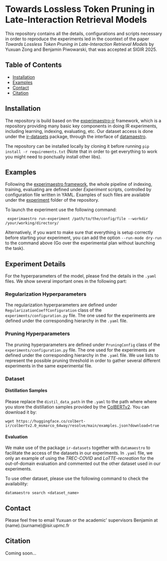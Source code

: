 Towards Lossless Token Pruning in Late-Interaction Retrieval Models
===

This repository contains all the details, configurations and scripts necessary in order to reproduce the experiments led in the coontext of the paper *Towards Lossless Token Pruning in Late-Interaction Retrieval Models* by Yuxuan Zong and Benjamin Piwowarski, that was accepted at SIGIR 2025.

## Table of Contents

* [Installation](#installation)
* [Examples](#examples)
* [Contact](#contact)
* [Citation](#citation)

## Installation

The repository is build based on the [experimaestro-ir](https://github.com/experimaestro/experimaestro-ir) framework, which is a repository providing many basic key components in doing IR experiments, including learning, indexing, evaluating, etc. Our dataset access is done under the [ir-datasets](https://github.com/allenai/ir_datasets/) package, through the interface of [datamaestro](https://github.com/experimaestro/datamaestro_text).

The repository can be installed locally by cloning it before running `pip install -r requirements.txt` (Note that in order to get everything to work you might need to ponctually install other libs).

## Examples
Following the [experimaestro framework](https://experimaestro-python.readthedocs.io/en/latest/), the whole pipeline of indexing, training, evaluating are defined under *Experiment* scripts, controlled by configuration file written in YAML. Examples of such files are available under the [experiment](experiments) folder of the repository.

To launch the experiment use the following command:
```unix
 experimaestro run-experiment /path/to/the/config/file --workdir /your/working/directory/
```
Alternatively, if you want to make sure that everything is setup correctly before starting your experiment, you can add the option `--run-mode dry-run` to the command above (Go over the experimental plan without launching the task).

## Experiment Details

For the hyperparameters of the model, please find the details in the `.yaml` files. We show several important ones in the following part:

### Regularization Hyperparameters
The regularization hyperparameters are defined under `RegularizationCoeffConfiguration` class of the `experiments/configuration.py` file. The one used for the experiments are defined under the corresponding hierarchy in the `.yaml` file.

### Pruning Hyperparameters
The pruning hyperparameters are defined under `PruningConfig` class of the `experiments/configuration.py` file. The one used for the experiments are defined under the corresponding hierarchy in the `.yaml` file. We use lists to represent the possible pruning threshold in order to gather several different experiments in the same experimental file.

### Dataset

#### Distillation Samples

Please replace the `distil_data_path` in the `.yaml` to the path where where you store the distillation samples provided by the [ColBERTv2](https://github.com/stanford-futuredata/ColBERT). You can download it by:

```unix
wget https://huggingface.co/colbert-ir/colbertv2.0_msmarco_64way/resolve/main/examples.json?download=true
```

#### Evaluation
We make use of the package `ir-datasets` together with `datamaestro` to facilitate the access of the datasets in our experiments. In `.yaml` file, we only an example of using the *TREC-COVID* and *LoTTE-recreation* for the out-of-domain evaluation and commented out the other dataset used in our experiments.

To use other dataset, please use the following command to check the availability:
```unix
datamaestro search <dataset_name>
```

## Contact

Please feel free to email Yuxuan or the academic' supervisors Benjamin at (name).(surname)@isir.upmc.fr

## Citation

Coming soon...
